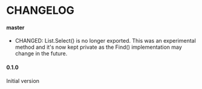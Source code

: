 # CHANGELOG

#### master

- CHANGED: List.Select() is no longer exported. This was an experimental method and it's now kept private as the Find() implementation may change in the future.

#### 0.1.0

Initial version
